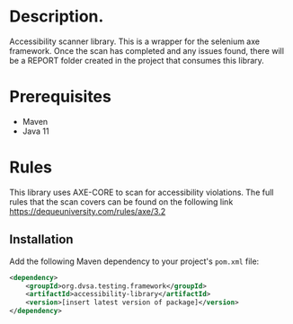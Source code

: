 # Description.

Accessibility scanner library. This is a wrapper for the selenium axe framework.
Once the scan has completed and any issues found, there will be a REPORT folder created in the project 
that consumes this library.

# Prerequisites
- Maven
- Java 11

# Rules

This library uses AXE-CORE to scan for accessibility violations. The full rules that the scan covers
can be found on the following link https://dequeuniversity.com/rules/axe/3.2

## Installation
Add the following Maven dependency to your project's `pom.xml` file:
```xml
<dependency>
    <groupId>org.dvsa.testing.framework</groupId>
    <artifactId>accessibility-library</artifactId>
    <version>[insert latest version of package]</version>
</dependency>
```
